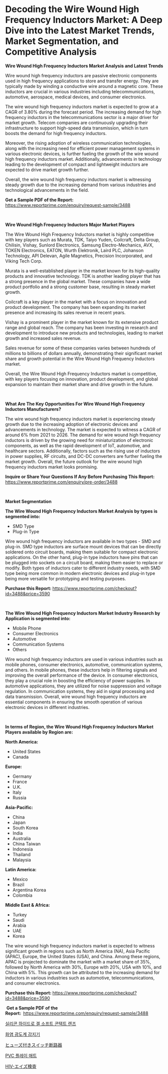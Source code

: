 <p><h1>Decoding the Wire Wound High Frequency Inductors Market: A Deep Dive into the Latest Market Trends, Market Segmentation, and Competitive Analysis</h1></p><p><strong>Wire Wound High Frequency Inductors Market Analysis and Latest Trends</strong></p>
<p><p>Wire wound high frequency inductors are passive electronic components used in high frequency applications to store and transfer energy. They are typically made by winding a conductive wire around a magnetic core. These inductors are crucial in various industries including telecommunications, automotive, aerospace, medical devices, and consumer electronics.</p><p>The wire wound high frequency inductors market is expected to grow at a CAGR of 3.80% during the forecast period. The increasing demand for high frequency inductors in the telecommunications sector is a major driver for market growth. Telecom companies are continuously upgrading their infrastructure to support high-speed data transmission, which in turn boosts the demand for high frequency inductors.</p><p>Moreover, the rising adoption of wireless communication technologies, along with the increasing need for efficient power management systems in various electronic devices, is further fueling the growth of the wire wound high frequency inductors market. Additionally, advancements in technology leading to the development of compact and lightweight inductors are expected to drive market growth further.</p><p>Overall, the wire wound high frequency inductors market is witnessing steady growth due to the increasing demand from various industries and technological advancements in the field.</p></p>
<p><strong>Get a Sample PDF of the Report:&nbsp;</strong> <a href="https://www.reportprime.com/enquiry/request-sample/3488">https://www.reportprime.com/enquiry/request-sample/3488</a></p>
<p>&nbsp;</p>
<p><strong>Wire Wound High Frequency Inductors Major Market Players</strong></p>
<p><p>The Wire Wound High Frequency Inductors market is highly competitive with key players such as Murata, TDK, Taiyo Yuden, Coilcraft, Delta Group, Chilisin, Vishay, Sunlord Electronics, Samsung Electro-Mechanics, AVX, TOKEN Electronics, EATON, Wurth Elektronik, Laird PLC, Johanson Technology, API Delevan, Agile Magnetics, Precision Incorporated, and Viking Tech Corp.</p><p>Murata is a well-established player in the market known for its high-quality products and innovative technology. TDK is another leading player that has a strong presence in the global market. These companies have a wide product portfolio and a strong customer base, resulting in steady market growth.</p><p>Coilcraft is a key player in the market with a focus on innovation and product development. The company has been expanding its market presence and increasing its sales revenue in recent years.</p><p>Vishay is a prominent player in the market known for its extensive product range and global reach. The company has been investing in research and development to introduce new products and technologies, leading to market growth and increased sales revenue.</p><p>Sales revenue for some of these companies varies between hundreds of millions to billions of dollars annually, demonstrating their significant market share and growth potential in the Wire Wound High Frequency Inductors market.</p><p>Overall, the Wire Wound High Frequency Inductors market is competitive, with key players focusing on innovation, product development, and global expansion to maintain their market share and drive growth in the future.</p></p>
<p>&nbsp;</p>
<p><strong>What Are The Key Opportunities For Wire Wound High Frequency Inductors Manufacturers?</strong></p>
<p><p>The wire wound high frequency inductors market is experiencing steady growth due to the increasing adoption of electronic devices and advancements in technology. The market is expected to witness a CAGR of around 6% from 2021 to 2026. The demand for wire wound high frequency inductors is driven by the growing need for miniaturization of electronic components, as well as the rapid development of IoT, automotive, and healthcare sectors. Additionally, factors such as the rising use of inductors in power supplies, RF circuits, and DC-DC converters are further fueling the market growth. Overall, the future outlook for the wire wound high frequency inductors market looks promising.</p></p>
<p><strong>Inquire or Share Your Questions If Any Before Purchasing This Report:</strong> <a href="https://www.reportprime.com/enquiry/pre-order/3488">https://www.reportprime.com/enquiry/pre-order/3488</a></p>
<p>&nbsp;</p>
<p><strong>Market Segmentation</strong></p>
<p><strong>The Wire Wound High Frequency Inductors Market Analysis by types is segmented into:</strong></p>
<p><ul><li>SMD Type</li><li>Plug-in Type</li></ul></p>
<p><p>Wire wound high frequency inductors are available in two types - SMD and plug-in. SMD type inductors are surface mount devices that can be directly soldered onto circuit boards, making them suitable for compact electronic applications. On the other hand, plug-in type inductors have pins that can be plugged into sockets on a circuit board, making them easier to replace or modify. Both types of inductors cater to different industry needs, with SMD type being more common in modern electronic devices and plug-in type being more versatile for prototyping and testing purposes.</p></p>
<p><strong>Purchase this Report:&nbsp;</strong><a href="https://www.reportprime.com/checkout?id=3488&price=3590">https://www.reportprime.com/checkout?id=3488&price=3590</a></p>
<p>&nbsp;</p>
<p><strong>The Wire Wound High Frequency Inductors Market Industry Research by Application is segmented into:</strong></p>
<p><ul><li>Mobile Phone</li><li>Consumer Electronics</li><li>Automotive</li><li>Communication Systems</li><li>Others</li></ul></p>
<p><p>Wire wound high frequency inductors are used in various industries such as mobile phones, consumer electronics, automotive, communication systems, and others. In mobile phones, these inductors help in filtering signals and improving the overall performance of the device. In consumer electronics, they play a crucial role in boosting the efficiency of power supplies. In automotive applications, they are utilized for noise suppression and voltage regulation. In communication systems, they aid in signal processing and data transmission. Overall, wire wound high frequency inductors are essential components in ensuring the smooth operation of various electronic devices in different industries.</p></p>
<p>&nbsp;</p>
<p><strong>In terms of Region, the Wire Wound High Frequency Inductors Market Players available by Region are:</strong></p>
<p>
    <p> <strong> North America: </strong>
        <ul>
            <li>United States</li>
            <li>Canada</li>
        </ul>
        </p> 
    <p> <strong> Europe: </strong>
        <ul>
            <li>Germany</li>
            <li>France</li>
            <li>U.K.</li>
            <li>Italy</li>
            <li>Russia</li>
        </ul>
        </p> 
    <p> <strong> Asia-Pacific: </strong>
        <ul>
            <li>China</li>
            <li>Japan</li>
            <li>South Korea</li>
            <li>India</li>
            <li>Australia</li>
            <li>China Taiwan</li>
            <li>Indonesia</li>
            <li>Thailand</li>
            <li>Malaysia</li>
        </ul>
        </p> 
    <p> <strong> Latin America: </strong>
        <ul>
            <li>Mexico</li>
            <li>Brazil</li>
            <li>Argentina Korea</li>
            <li>Colombia</li>
        </ul>
        </p> 
    <p> <strong> Middle East & Africa: </strong>
        <ul>
            <li>Turkey</li>
            <li>Saudi</li>
            <li>Arabia</li>
            <li>UAE</li>
            <li>Korea</li>
        </ul>
    </p>
    </p>
<p><p>The wire wound high frequency inductors market is expected to witness significant growth in regions such as North America (NA), Asia Pacific (APAC), Europe, the United States (USA), and China. Among these regions, APAC is projected to dominate the market with a market share of 35%, followed by North America with 30%, Europe with 20%, USA with 10%, and China with 5%. This growth can be attributed to the increasing demand for inductors in various industries such as automotive, telecommunications, and consumer electronics.</p></p>
<p><strong>Purchase this Report: </strong><a href="https://www.reportprime.com/checkout?id=3488&price=3590">https://www.reportprime.com/checkout?id=3488&price=3590</a></p>
<p>&nbsp;<strong>Get a Sample PDF of the Report:&nbsp;&nbsp;</strong><a href="https://www.reportprime.com/enquiry/request-sample/3488">https://www.reportprime.com/enquiry/request-sample/3488</a></p>
<p><strong></strong></p>
<p><p><a href="https://github.com/JeromeRtyau89966/Market-Research-Report-List-1/blob/main/389043013550.md">실리콘 하이드로 겔 소프트 콘택트 렌즈</a></p><p><a href="https://medium.com/@verniemorar2023/%ED%99%94%EC%97%BC-%EA%B4%91%EC%A0%84%EC%A6%9D-%EA%B0%90%EC%A7%80%EA%B8%B0-%EC%8B%9C%EC%9E%A5-%EA%B7%9C%EB%AA%A8-%EC%8B%9C%EC%9E%A5-%EC%A0%84%EB%A7%9D-%EB%B0%8F-%EC%8B%9C%EC%9E%A5-%EC%98%88%EC%B8%A1-2024%EB%85%84%EB%B6%80%ED%84%B0-2031%EB%85%84-e62724b47b84">화염 광도계 감지기</a></p><p><a href="https://medium.com/@erickbotsfortrd46766/%E3%83%92%E3%83%A5%E3%83%BC%E3%82%BA%E4%BB%98%E3%81%8D%E5%88%86%E9%9B%A2%E3%82%B9%E3%82%A4%E3%83%83%E3%83%81%E3%81%AE%E5%B8%82%E5%A0%B4%E8%A6%8F%E6%A8%A1%E3%81%A8%E5%B8%82%E5%A0%B4%E5%8B%95%E5%90%91-%E5%AE%8C%E5%85%A8%E3%81%AA%E7%94%A3%E6%A5%AD%E6%A6%82%E8%A6%81-2024%E5%B9%B4%E3%81%8B%E3%82%892031%E5%B9%B4-2f85c1e305ca">ヒューズ付きスイッチ断路器</a></p><p><a href="https://github.com/TimmyMann6767/Market-Research-Report-List-1/blob/main/195853913549.md">PVC 플레이 매트</a></p><p><a href="https://github.com/AriMuller2009/Market-Research-Report-List-1/blob/main/441387714392.md">HIV-エイズ検査</a></p></p>